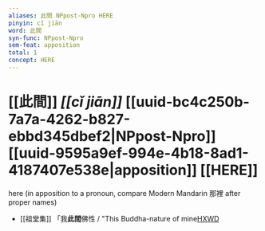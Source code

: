 ```yaml
---
aliases: 此間 NPpost-Npro HERE
pinyin: cǐ jiān
word: 此間
syn-func: NPpost-Npro
sem-feat: apposition
total: 1
concept: HERE 
---
```

# [[此間]] *[[cǐ jiān]]*  [[uuid-bc4c250b-7a7a-4262-b827-ebbd345dbef2|NPpost-Npro]] [[uuid-9595a9ef-994e-4b18-8ad1-4187407e538e|apposition]] [[HERE]]
here (in apposition to a pronoun, compare Modern Mandarin 那裡 after proper names)
 - [[祖堂集]] 「我**此間**佛性 / "This Buddha-nature of mine[HXWD](https://hxwd.org/textview.html?location=KR6q0002_Yan_003-1127a.26)